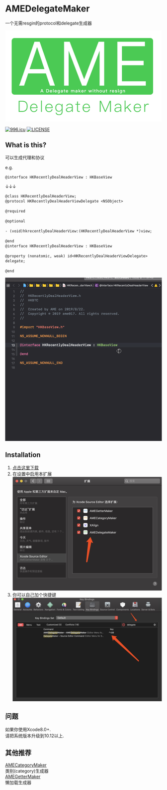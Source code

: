 # AMEDelegateMaker
一个无需resgin的protocol和delegate生成器<br>

![](Display/ADM-intro.png)

[![996.icu](https://img.shields.io/badge/link-996.icu-red.svg)](https://996.icu) [![LICENSE](https://img.shields.io/badge/license-NPL%20(The%20996%20Prohibited%20License)-blue.svg)](https://github.com/996icu/996.ICU/blob/master/LICENSE)



## What is this?
可以生成代理和协议

e.g.
```
@interface HKRecentlyDealHeaderView : HKBaseView
```
↓↓↓
```
@class HKRecentlyDealHeaderView;
@protocol HKRecentlyDealHeaderViewDelegate <NSObject>

@required

@optional

- (void)hkrecentlyDealHeaderView:(HKRecentlyDealHeaderView *)view;

@end
@interface HKRecentlyDealHeaderView : HKBaseView

@property (nonatomic, weak) id<HKRecentlyDealHeaderViewDelegate> delegate;

@end
```
![](Display/delegateMaker.gif)

## Installation
1. [点击这里下载](product/AMEDelegateMaker.zip)<br>
2. 在设置中启用本扩展<br>
![](Display/ext.png)
3. 你可以自己加个快捷键 <br>
![](Display/binding.png)

## 问题
如果你使用Xcode8.0+.<br>
请把系统版本升级到10.12以上.<br>

## 其他推荐
[AMECategoryMaker](https://github.com/ame017/AMECategoryMaker) <br>
类别(category)生成器<br>
[AMEGetterMaker](https://github.com/ame017/AMEGetterMaker) <br>
懒加载生成器
